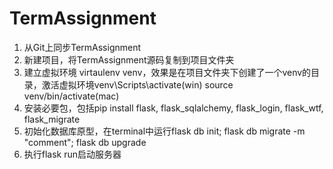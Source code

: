 # TermAssignment

1. 从Git上同步TermAssignment
2. 新建项目，将TermAssignment源码复制到项目文件夹
3. 建立虚拟环境 virtaulenv venv，效果是在项目文件夹下创建了一个venv的目录，激活虚拟环境venv\Scripts\activate(win)  source venv/bin/activate(mac)
4. 安装必要包，包括pip install flask, flask_sqlalchemy, flask_login, flask_wtf, flask_migrate
5. 初始化数据库原型，在terminal中运行flask db init; flask db migrate -m "comment"; flask db upgrade
6. 执行flask run启动服务器

